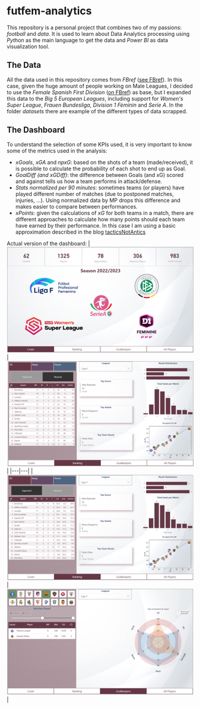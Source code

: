 # futfem-analytics

This repository is a personal project that combines two of my passions: *football* and *data*.
It is used to learn about Data Analytics processing using *Python* as the main language to get the data and *Power BI* as data visualization tool. 

## The Data
All the data used in this repository comes from *FBref* ([see FBref](https://fbref.com/en/)). In this case, given the huge amount of people working on Male Leagues, I decided to use the *Female Spanish First Division* ([on FBref](https://fbref.com/en/comps/230/Liga-F-Stats)) as base, but I expanded this data to the *Big 5 European Leagues*, including support for *Women's Super League*, *Frauen Bundesliga*, *Division 1 Fèminin* and *Serie A*. In the folder *datasets* there are example of the different types of data scrapped.

## The Dashboard

To understand the selection of some KPIs used, it is very important to know some of the metrics used in the analysis:
- *xGoals*, *xGA* and *npxG*: based on the shots of a team (made/received), it is possible to calculate the probability of each shot to end up as Goal.
- *GoalDiff (and xGDiff)*: the difference between Goals (and xG) scored and against tells us how a team performs in attack/defense.
- *Stats normalized per 90 minutes*: sometimes teams (or players) have played different number of matches (due to postponed matches, injuries, ...). Using normalized data by MP drops this difference and makes easier to compare between performances.
- *xPoints*: given the calculations of *xG* for both teams in a match, there are different approaches to calculate how many points should each team have earned by their performance. In this case I am using a basic approximation described in the blog [tacticsNotAntics](https://tacticsnotantics.org/statistical-models-and-analyses/expected-points-models-part-i/)


Actual version of the dashboard:
| ![](md_images/img1.png) | ![](md_images/img2.png) |
|---|---|
| ![](md_images/img3.png) | ![](md_images/img4.png) |